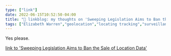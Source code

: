 ```yaml
---
type: ["link"]
date: 2022-06-15T10:52:50-04:00
title: "🔗 linkblog: my thoughts on 'Sweeping Legislation Aims to Ban the Sale of Location Data'"
tags: ["Elizabeth Warren","geolocation","locating tracking","surveillance","privacy"]
---
```

Yes please.
 

[link to 'Sweeping Legislation Aims to Ban the Sale of Location Data'](https://www.vice.com/en/article/4axydq/legislation-aims-to-ban-health-and-location-data-protection-act)
